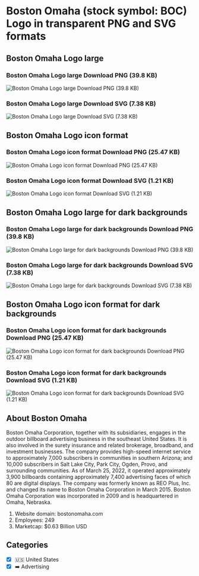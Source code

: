# Boston Omaha (stock symbol: BOC) Logo in transparent PNG and SVG formats

## Boston Omaha Logo large

### Boston Omaha Logo large Download PNG (39.8 KB)

![Boston Omaha Logo large Download PNG (39.8 KB)](/img/orig/BOC_BIG-bfec0888.png)

### Boston Omaha Logo large Download SVG (7.38 KB)

![Boston Omaha Logo large Download SVG (7.38 KB)](/img/orig/BOC_BIG-8e802945.svg)

## Boston Omaha Logo icon format

### Boston Omaha Logo icon format Download PNG (25.47 KB)

![Boston Omaha Logo icon format Download PNG (25.47 KB)](/img/orig/BOC-ad811323.png)

### Boston Omaha Logo icon format Download SVG (1.21 KB)

![Boston Omaha Logo icon format Download SVG (1.21 KB)](/img/orig/BOC-36065970.svg)

## Boston Omaha Logo large for dark backgrounds

### Boston Omaha Logo large for dark backgrounds Download PNG (39.8 KB)

![Boston Omaha Logo large for dark backgrounds Download PNG (39.8 KB)](/img/orig/BOC_BIG.D-5e489d1b.png)

### Boston Omaha Logo large for dark backgrounds Download SVG (7.38 KB)

![Boston Omaha Logo large for dark backgrounds Download SVG (7.38 KB)](/img/orig/BOC_BIG.D-9d1c7cbc.svg)

## Boston Omaha Logo icon format for dark backgrounds

### Boston Omaha Logo icon format for dark backgrounds Download PNG (25.47 KB)

![Boston Omaha Logo icon format for dark backgrounds Download PNG (25.47 KB)](/img/orig/BOC.D-e83a9649.png)

### Boston Omaha Logo icon format for dark backgrounds Download SVG (1.21 KB)

![Boston Omaha Logo icon format for dark backgrounds Download SVG (1.21 KB)](/img/orig/BOC.D-63c9120b.svg)

## About Boston Omaha

Boston Omaha Corporation, together with its subsidiaries, engages in the outdoor billboard advertising business in the southeast United States. It is also involved in the surety insurance and related brokerage, broadband, and investment businesses. The company provides high-speed internet service to approximately 7,000 subscribers in communities in southern Arizona; and 10,000 subscribers in Salt Lake City, Park City, Ogden, Provo, and surrounding communities. As of March 25, 2022, it operated approximately 3,900 billboards containing approximately 7,400 advertising faces of which 80 are digital displays. The company was formerly known as REO Plus, Inc. and changed its name to Boston Omaha Corporation in March 2015. Boston Omaha Corporation was incorporated in 2009 and is headquartered in Omaha, Nebraska.

1. Website domain: bostonomaha.com
2. Employees: 249
3. Marketcap: $0.63 Billion USD


## Categories
- [x] 🇺🇸 United States
- [x] ➡️ Advertising
